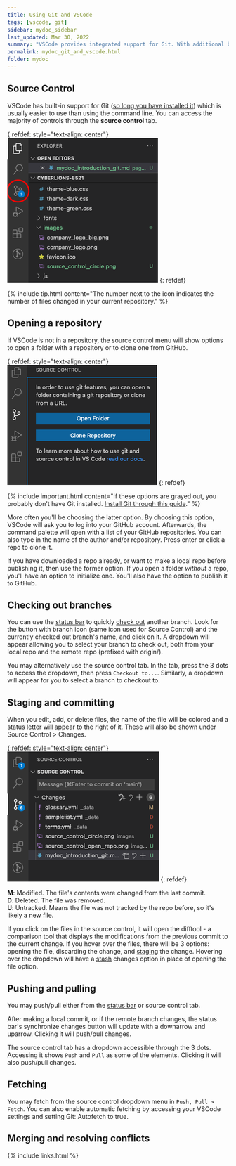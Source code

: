 ```yaml
---
title: Using Git and VSCode
tags: [vscode, git]
sidebar: mydoc_sidebar
last_updated: Mar 30, 2022
summary: "VSCode provides integrated support for Git. With additional benefits like extensions, it's much easier to use the controls by VSCode than inputting commands."
permalink: mydoc_git_and_vscode.html
folder: mydoc
---
```


## Source Control

VSCode has built-in support for Git ([so long you have installed it](mydoc_install_git.md)) which is usually easier to use than using the command line. You can access the majority of controls through the **source control** tab.

{:refdef: style="text-align: center"}
![Source Control Tab](images/source_control_circle.png)
{: refdef}

{% include tip.html content="The number next to the icon indicates the number of files changed in your current repository." %}

## Opening a repository

If VSCode is not in a repository, the source control menu will show options to open a folder with a repository or to clone one from GitHub.

{:refdef: style="text-align: center"}
![Source Control Init Options](images/source_control_open_repo.png)
{: refdef}

{% include important.html content="If these options are grayed out, you probably don't have Git installed. [Install Git through this guide](mydoc_install_git.md)." %}

More often you'll be choosing the latter option. By choosing this option, VSCode will ask you to log into your GitHub account. Afterwards, the command palette will open with a list of your GitHub repositories. You can also type in the name of the author and/or repository. Press enter or click a repo to clone it.

If you have downloaded a repo already, or want to make a local repo before publishing it, then use the former option. If you open a folder *without* a repo, you'll have an option to initialize one. You'll also have the option to publish it to GitHub.

## Checking out branches

You can use the <a href="#" data-toggle="tooltip" data-original-title="{{site.data.glossary.statusbar}}">status bar</a> to quickly <a href="#" data-toggle="tooltip" data-original-title="{{site.data.glossary.checkout}}">check out</a> another branch. Look for the button with branch icon (same icon used for Source Control) and the currently checked out branch's name, and click on it. A dropdown will appear allowing you to select your branch to check out, both from your local repo and the remote repo (prefixed with origin/).

You may alternatively use the source control tab. In the tab, press the 3 dots to access the dropdown, then press `Checkout to...`. Similarly, a dropdown will appear for you to select a branch to checkout to.

## Staging and committing

When you edit, add, or delete files, the name of the file will be colored and a status letter will appear to the right of it. These will also be shown under Source Control > Changes.

{:refdef: style="text-align: center"}
![Source Control Changes](images/source_control_changes.png)
{: refdef}

**M**: Modified. The file's contents were changed from the last commit.<br>
**D**: Deleted. The file was removed.<br>
**U**: Untracked. Means the file was not tracked by the repo before, so it's likely a new file.

If you click on the files in the source control, it will open the difftool - a comparison tool that displays the modifications from the previous commit to the current change. If you hover over the files, there will be 3 options: opening the file, discarding the change, and <a href="#" data-toggle="tooltip" data-original-title="{{site.data.glossary.stage}}">staging</a> the change. Hovering over the dropdown will have a <a href="#" data-toggle="tooltip" data-original-title="{{site.data.glossary.stash}}">stash</a> changes option in place of opening the file option.

## Pushing and pulling

You may push/pull either from the <a href="#" data-toggle="tooltip" data-original-title="{{site.data.glossary.statusbar}}">status bar</a> or source control tab.

After making a local commit, or if the remote branch changes, the status bar's synchronize changes button will update with a downarrow and uparrow. Clicking it will push/pull changes.

The source control tab has a dropdown accessible through the 3 dots. Accessing it shows `Push` and `Pull` as some of the elements. Clicking it will also push/pull changes.

## Fetching

You may fetch from the source control dropdown menu in `Push, Pull > Fetch`. You can also enable automatic fetching by accessing your VSCode settings and setting Git: Autofetch to true.

## Merging and resolving conflicts

{% include links.html %}